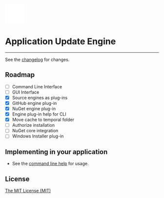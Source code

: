 ![logo](https://raw.githubusercontent.com/ennerperez/updater/master/.editoricon.png)

# Application Update Engine

---------------------------------------

See the [changelog](CHANGELOG.md) for changes.

## Roadmap
- [ ] Command Line Interface
- [ ] GUI Interface
- [x] Source engines as plug-ins
- [x] GitHub engine plug-in
- [x] NuGet engine plug-in
- [x] Engine plug-in help for CLI
- [x] Move cache to temporal folder
- [ ] Authorize installation
- [ ] NuGet core integration
- [ ] Windows Installer plug-in

## Implementing in your application
- See the [command line help](HELP_CLI.md) for usage.

## License
[The MIT License (MIT)](LICENSE)